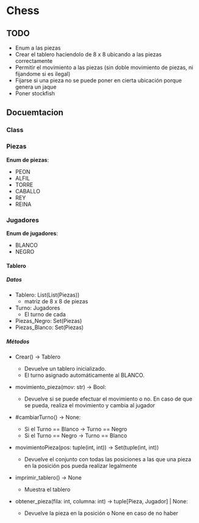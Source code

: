 # Chess

## TODO
+ Enum a las piezas
+ Crear el tablero haciendolo de 8 x 8 ubicando a las piezas correctamente
+ Permitir el movimiento a las piezas (sin doble movimiento de piezas, ni fijandome si es ilegal)
+ Fijarse si una pieza no se puede poner en cierta ubicación porque genera un jaque
+ Poner stockfish

## Docuemtacion

### Class

### Piezas

**Enum de piezas**:
+ PEON
+ ALFIL
+ TORRE
+ CABALLO
+ REY
+ REINA

### Jugadores

**Enum de jugadores**:
+ BLANCO
+ NEGRO

#### Tablero

##### Datos

+ Tablero: List(List(Piezas))
    + matriz de 8 x 8 de piezas
+ Turno: Jugadores
    + El turno de cada 
+ Piezas_Negro: Set(Piezas)
+ Piezas_Blanco: Set(Piezas)

##### Métodos

+ Crear() -> Tablero
    + Devuelve un tablero inicializado.
    + El turno asignado automáticamente al BLANCO.

+ movimiento_pieza(mov: str) -> Bool:
    + Devuelve si se puede efectuar el movimiento o no. 
    En caso de que se pueda, realiza el movimiento y cambia al jugador

+ #cambiarTurno() -> None:
    + Si el Turno == Blanco -> Turno == Negro
    + Si el Turno == Negro -> Turno == Blanco

+ movimientoPieza(pos: tuple(int, int)) -> Set(tuple(int, int))
    + Devuelve el conjunto con todas las posiciones a las que una pieza en la posición pos pueda realizar legalmente

+ imprimir_tablero() -> None
    + Muestra el tablero

+ obtener_pieza(fila: int, columna: int) -> tuple[Pieza, Jugador] | None:
    + Devuelve la pieza en la posición o None en caso de no haber

